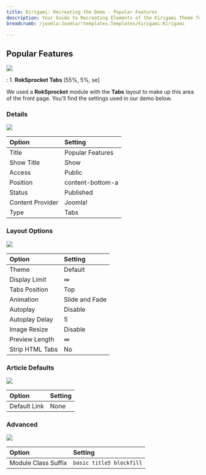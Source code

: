 ```yaml
---
title: Kirigami: Recreating the Demo - Popular Features
description: Your Guide to Recreating Elements of the Kirigami Theme for Joomla
breadcrumb: /joomla:Joomla/!templates:Templates/kirigami:Kirigami

---
```


Popular Features
-----
![][demo]

:   1. **RokSprocket Tabs** [55%, 5%, se]

We used a **RokSprocket** module with the **Tabs** layout to make up this area of the front page. You'll find the settings used in our demo below.

### Details
![][demo2]

| Option           | Setting          |  
| :--------------- | :--------------- |  
| Title            | Popular Features |  
| Show Title       | Show             |  
| Access           | Public           |  
| Position         | content-bottom-a |  
| Status           | Published        |  
| Content Provider | Joomla!          |  
| Type             | Tabs             |  

### Layout Options
![][demo3]

| Option          | Setting        |  
| :-------------- | :------------- |  
| Theme           | Default        |  
| Display Limit   | ∞              | 
| Tabs Position   | Top            |  
| Animation       | Slide and Fade |  
| Autoplay        | Disable        |  
| Autoplay Delay  | 5              |  
| Image Resize    | Disable        | 
| Preview Length  | ∞              |  
| Strip HTML Tabs | No             |

### Article Defaults
![][demo4]

| Option       | Setting |  
| :----------- | :------ |  
| Default Link | None    |  

### Advanced
![][demo5]

| Option              | Setting                  |  
| :------------------ | :----------------------- |  
| Module Class Suffix | `basic title5 blockfill` |  

[demo]: assets/demo_5.jpeg
[demo2]: assets/tabs_1.jpeg
[demo3]: assets/tabs_2.jpeg
[demo4]: assets/tabs_3.jpeg
[demo5]: assets/tabs_4.jpeg